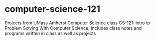 # computer-science-121

Projects from UMass Amherst Computer Science class 
  CS-121: Intro to Problem Solving With Computer Science; 
  Includes class notes and programs written in class as well as projects

